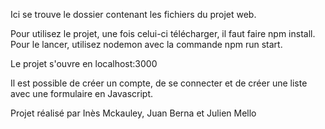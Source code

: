 Ici se trouve le dossier contenant les fichiers du projet web.

Pour utilisez le projet, une fois celui-ci télécharger, il faut faire npm install. Pour le lancer, utilisez nodemon avec la commande
npm run start.

Le projet s'ouvre en localhost:3000

Il est possible de créer un compte, de se connecter et de créer une liste avec une formulaire en Javascript.

Projet réalisé par Inès Mckauley, Juan Berna et Julien Mello
